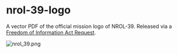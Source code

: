 # nrol-39-logo

A vector PDF of the official mission logo of NROL-39. Released via a [Freedom of Information Act Request](https://www.muckrock.com/foi/united-states-of-america-10/nrol-39-mission-logo-78740/).

![nrol_39.png]()
